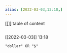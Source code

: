 ```yaml
---
alias: [2022-03-03,13:18,]
---
```

[[]]
table of content
```toc
```

[[2022-03-03]] 13:18

```query
"dollar" OR "$"
```